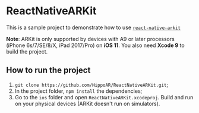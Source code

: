 # ReactNativeARKit

This is a sample project to demonstrate how to use [`react-native-arkit`](https://raw.githubusercontent.com/HippoAR/react-native-arkit)

**Note**: ARKit is only supported by devices with A9 or later processors (iPhone 6s/7/SE/8/X, iPad 2017/Pro) on **iOS 11**. You also need **Xcode 9** to build the project.


## How to run the project

1. `git clone https://github.com/HippoAR/ReactNativeARKit.git`;
2. In the project folder, `npm install` the dependencies;
3. Go to the `ios` folder and open `ReactNativeARKit.xcodeproj`. Build and run on your physical devices (ARKit doesn't run on simulators).
